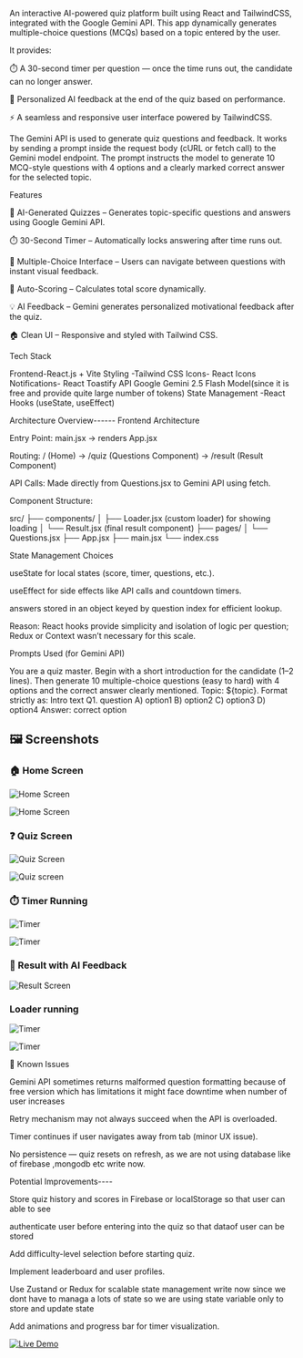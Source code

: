  An interactive AI-powered quiz platform built using React and TailwindCSS, integrated with the Google Gemini API.
This app dynamically generates multiple-choice questions (MCQs) based on a topic entered by the user.

It provides:

⏱️ A 30-second timer per question — once the time runs out, the candidate can no longer answer.

🤖 Personalized AI feedback at the end of the quiz based on performance.

⚡ A seamless and responsive user interface powered by TailwindCSS.

The Gemini API is used to generate quiz questions and feedback.
It works by sending a prompt inside the request body (cURL or fetch call) to the Gemini model endpoint.
The prompt instructs the model to generate 10 MCQ-style questions with 4 options and a clearly marked correct answer for the selected topic.

Features

💬 AI-Generated Quizzes – Generates topic-specific questions and answers using Google Gemini API.

⏱️ 30-Second Timer – Automatically locks answering after time runs out.

🧩 Multiple-Choice Interface – Users can navigate between questions with instant visual feedback.

🎯 Auto-Scoring – Calculates total score dynamically.

💡 AI Feedback – Gemini generates personalized motivational feedback after the quiz.

🏠 Clean UI – Responsive and styled with Tailwind CSS.

Tech Stack

Frontend-React.js + Vite
Styling	-Tailwind CSS
Icons-	React Icons
Notifications-	React Toastify
API	Google Gemini 2.5 Flash Model(since it is free and provide quite large number of tokens)
State Management	-React Hooks (useState, useEffect)


Architecture Overview------
Frontend Architecture

Entry Point: main.jsx → renders App.jsx

Routing: / (Home) → /quiz (Questions Component) → /result (Result Component)

API Calls: Made directly from Questions.jsx to Gemini API using fetch.

Component Structure:

src/
├── components/
│   ├── Loader.jsx (custom loader) for showing loading
│   └── Result.jsx (final result component)
├── pages/
│   └── Questions.jsx
├── App.jsx
├── main.jsx
└── index.css


State Management Choices

useState for local states (score, timer, questions, etc.).

useEffect for side effects like API calls and countdown timers.

answers stored in an object keyed by question index for efficient lookup.

Reason: React hooks provide simplicity and isolation of logic per question; Redux or Context wasn’t necessary for this scale.

Prompts Used (for Gemini API)

You are a quiz master.
Begin with a short introduction for the candidate (1–2 lines).
Then generate 10 multiple-choice questions (easy to hard) with 4 options and the correct answer clearly mentioned.
Topic: ${topic}.
Format strictly as:
Intro text
Q1. question
A) option1
B) option2
C) option3
D) option4
Answer: correct option

## 🖼️ Screenshots
<!-- Desktop screen and mobile screen -->

### 🏠 Home Screen
<!-- desktop screen -->
![Home Screen](./screenshots/Screenshot%20(117).png)
<!-- mobile screen -->
![Home Screen](./screenshots/mobile_view4.jpg)



### ❓ Quiz Screen
<!-- desktop screen -->
![Quiz Screen](./screenshots//Screenshot%20(121).png)
<!-- mobile screen -->
![Quiz screen](./screenshots/mobile_view1.jpg)

### ⏱️ Timer Running
<!-- desktop screen -->
![Timer](./screenshots/Screenshot%20(122).png)
<!-- mobile screen -->
![Timer](./screenshots/mobile_view1.jpg)


### 🏁 Result with AI Feedback
![Result Screen](./screenshots/Screenshot%20(124).png)



### Loader running
![Timer](./screenshots/Screenshot%20(118).png)
<!-- mobile screen -->
![Timer](./screenshots/mobile_view3.jpg)

🧩 Known Issues

Gemini API sometimes returns malformed question formatting because of free version which has limitations it might face downtime when number of user increases

Retry mechanism may not always succeed when the API is overloaded.

Timer continues if user navigates away from tab (minor UX issue).

No persistence — quiz resets on refresh, as we are not using database like of firebase ,mongodb etc write now.

Potential Improvements----

Store quiz history and scores in Firebase or localStorage so that user can able to see

authenticate user before entering into the quiz so that dataof user can be stored 

Add difficulty-level selection before starting quiz.

Implement leaderboard and user profiles.

Use Zustand or Redux for scalable state management write now since we dont have to managa a lots of state so we are using state variable only to store and update state

Add animations and progress bar for timer visualization.

[![Live Demo](https://img.shields.io/badge/Live%20Demo-Visit%20Now-brightgreen?style=for-the-badge&logo=netlify)](https://ai-based-question-generator.netlify.app/)










